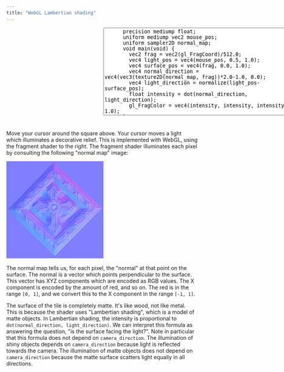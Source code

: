 ```yaml
---
title: "WebGL Lambertian shading"
---
```


<div style="display: flex;">
  <canvas width="512" height="512" style="width: 256px; height: 256px;" id="fragmentCanvas"></canvas>
  <div style="display: flex; flex-direction: column; flex-grow: 1;">
    <textarea id="fragmentShader" cols="60" rows="15">
      precision mediump float;
      uniform mediump vec2 mouse_pos;
      uniform sampler2D normal_map;
      void main(void) {
        vec2 frag = vec2(gl_FragCoord)/512.0;
        vec4 light_pos = vec4(mouse_pos, 0.5, 1.0);
        vec4 surface_pos = vec4(frag, 0.0, 1.0);
        vec4 normal_direction = vec4(vec3(texture2D(normal_map, frag))*2.0-1.0, 0.0);
        vec4 light_direction = normalize(light_pos-surface_pos);  
        float intensity = dot(normal_direction, light_direction);
        gl_FragColor = vec4(intensity, intensity, intensity, 1.0);
      }</textarea>
    <div id="compilationError"></div>
  </div>
</div>
<script>
  const canvas = document.getElementById('fragmentCanvas');
  const gl = canvas.getContext('webgl');
  gl.viewport(0,0,canvas.width,canvas.height);
  const vertexBuf = gl.createBuffer();
  gl.bindBuffer(gl.ARRAY_BUFFER, vertexBuf);
  gl.bufferData(gl.ARRAY_BUFFER, new Float32Array([
    -1,1,  -1,-1,  1,-1,  1, 1,
  ]), gl.STATIC_DRAW);
  gl.clearColor(0,0,0,1);
  const errEl = document.getElementById("compilationError");
  const fragEl = document.getElementById("fragmentShader");
  const normalMapImg = new Image();
  normalMapImg.onload = function() {
    gl.activeTexture(gl.TEXTURE0);
    const tex = gl.createTexture();
    gl.bindTexture(gl.TEXTURE_2D, tex);
    gl.texImage2D(gl.TEXTURE_2D, 0, gl.RGB, gl.RGB, gl.UNSIGNED_BYTE, normalMapImg);
    gl.generateMipmap(gl.TEXTURE_2D);

    const texLoc = gl.getUniformLocation(prog, "tex");
    gl.uniform1i(texLoc, 0);

    gl.drawArrays(gl.TRIANGLE_FAN, 0, 4);
  };
  normalMapImg.src = '/assets/crossnrm.jpg';
  let coord = null;
  let mousePosLoc = null;
  let prog = null;
  function newShaderFromTextarea() {
    const vertShader = gl.createShader(gl.VERTEX_SHADER);
    gl.shaderSource(vertShader, 'attribute vec2 c;void main(void){gl_Position=vec4(c, 0.0, 1.0);}');
    gl.compileShader(vertShader);
    const fragShader = gl.createShader(gl.FRAGMENT_SHADER);
    gl.shaderSource(fragShader, fragEl.value);
    gl.compileShader(fragShader);
    if (!gl.getShaderParameter(fragShader, gl.COMPILE_STATUS)) {
      errEl.innerText = gl.getShaderInfoLog(fragShader);
      return;
    }
    let newProg = gl.createProgram();
    gl.attachShader(newProg, vertShader);
    gl.attachShader(newProg, fragShader);
    gl.linkProgram(newProg);
    const coord = gl.getAttribLocation(newProg, "c");
    gl.vertexAttribPointer(coord, 2, gl.FLOAT, false, 0, 0);
    mousePosLoc = gl.getUniformLocation(newProg, "mouse_pos");
    gl.useProgram(newProg);
    // gl.deleteProgram(prog);
    prog = newProg;
    draw();
  }
  fragEl.oninput = newShaderFromTextarea;
  var mousePos = {x: 100, y: 100};
  function draw(ev) {
    console.log("drawing");
    gl.enableVertexAttribArray(coord);
    gl.uniform2fv(mousePosLoc, [mousePos.x, mousePos.y]);
    gl.clear(gl.COLOR_BUFFER_BIT);
    gl.drawArrays(gl.TRIANGLE_FAN, 0, 4);
    errEl.innerText = '';
  }
  canvas.onmousemove = function(ev) {
    mousePos = {x: ev.offsetX/256, y: (256-ev.offsetY)/256};
    draw();
  }
  newShaderFromTextarea();
</script>

Move your cursor around the square above.
Your cursor moves a light which illuminates a decorative relief.
This is implemented with WebGL, using the fragment shader to the right.
The fragment shader illuminates each pixel by consulting the following "normal map" image:

<div>
  <img src="/assets/crossnrm.jpg" style="width: 256px; height: 256px;" />
</div>

The normal map tells us, for each pixel, the "normal" at that point on the surface.
The normal is a vector which points perpendicular to the surface.
This vector has XYZ components which are encoded as RGB values.
The X component is encoded by the amount of red, and so on.
The red is in the range `[0, 1]`,
and we convert this to the X component in the range `[-1, 1]`.

The surface of the tile is completely matte.
It's like wood, not like metal.
This is because the shader uses "Lambertian shading",
which is a model of matte objects.
In Lambertian shading,
the intensity is proportional to `dot(normal_direction, light_direction)`.
We can interpret this formula as answering the question,
"is the surface facing the light?".
Note in particular that this formula does not depend on `camera_direction`.
The illumination of shiny objects depends on `camera_direction`
because light is reflected towards the camera.
The illumination of matte objects does not depend on `camera_direction`
because the matte surface scatters light equally in all directions.
